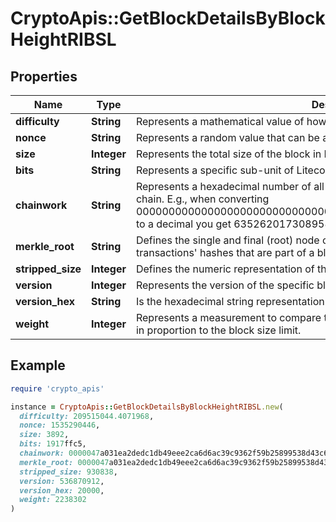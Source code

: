 # CryptoApis::GetBlockDetailsByBlockHeightRIBSL

## Properties

| Name | Type | Description | Notes |
| ---- | ---- | ----------- | ----- |
| **difficulty** | **String** | Represents a mathematical value of how hard it is to find a valid hash for this block. |  |
| **nonce** | **String** | Represents a random value that can be adjusted to satisfy the Proof of Work. |  |
| **size** | **Integer** | Represents the total size of the block in Bytes. |  |
| **bits** | **String** | Represents a specific sub-unit of Litecoin. Bits have two-decimal precision. |  |
| **chainwork** | **String** | Represents a hexadecimal number of all the hashes necessary to produce the current chain. E.g., when converting 0000000000000000000000000000000000000000000086859f7a841475b236fd to a decimal you get 635262017308958427068157 hashes, or 635262 exahashes. |  |
| **merkle_root** | **String** | Defines the single and final (root) node of a Merkle tree. It is the combined hash of all transactions&#39; hashes that are part of a blockchain block. |  |
| **stripped_size** | **Integer** | Defines the numeric representation of the block size excluding the witness data. |  |
| **version** | **Integer** | Represents the version of the specific block on the blockchain. |  |
| **version_hex** | **String** | Is the hexadecimal string representation of the block&#39;s version. |  |
| **weight** | **Integer** | Represents a measurement to compare the size of different transactions to each other in proportion to the block size limit. |  |

## Example

```ruby
require 'crypto_apis'

instance = CryptoApis::GetBlockDetailsByBlockHeightRIBSL.new(
  difficulty: 209515044.4071968,
  nonce: 1535290446,
  size: 3892,
  bits: 1917ffc5,
  chainwork: 0000047a031ea2dedc1db49eee2ca6d6ac39c9362f59b25899538d43c6c68bc7,
  merkle_root: 0000047a031ea2dedc1db49eee2ca6d6ac39c9362f59b25899538d43c6c68bc7,
  stripped_size: 930838,
  version: 536870912,
  version_hex: 20000,
  weight: 2238302
)
```

